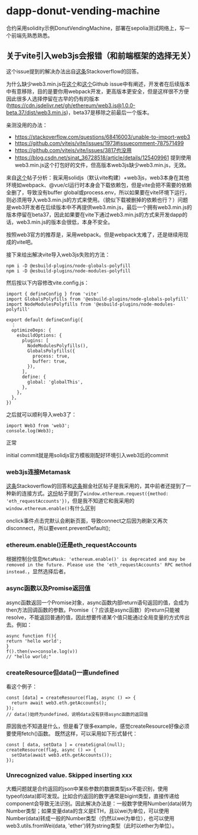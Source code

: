 # dapp-donut-vending-machine
 
合约采用solidity示例DonutVendingMachine，部署在sepolia测试网络上，写一个前端先熟悉熟悉。

## 关于vite引入web3js会报错（和前端框架的选择无关）

这个issue提到的解决办法出自[这条](https://stackoverflow.com/questions/68975837/web3js-fails-to-import-in-vue3-composition-api-project)Stackoverflow的回答。

为什么缺少web3.min.js在[这个](https://github.com/web3/web3.js/issues/2623)和[这个](https://github.com/web3/web3.js/issues/2291)Github issue中有阐述，开发者在后续版本中有意移除，目的是要你用webpack开发，更高版本更安全，但是这样很不方便因此很多人选择停留在古早的仍有的版本(https://cdn.jsdelivr.net/gh/ethereum/web3.js@1.0.0-beta.37/dist/web3.min.js)，beta37是移除之前最后一个版本。

亲测没用的办法：

* https://stackoverflow.com/questions/68416003/unable-to-import-web3
* https://github.com/vitejs/vite/issues/1973#issuecomment-787571499
* https://github.com/vitejs/vite/issues/3817也没用
* https://blog.csdn.net/sinat_36728518/article/details/125409961 提到使用web3.min.js这个打包好的文件，但高版本web3js缺少web3.min.js，无效。

来自[这个](https://blog.csdn.net/weixin_42335036/article/details/124666053)帖子分析：我采用solidjs（默认vite构建）+web3js，web3本身在其他环境如webpack、@vue/cl运行时本身会下载依赖包，但是vite会把不需要的依赖全删了，导致没有buffer global或process.env，所以如果要在vite环境下运行，则必须用导入web3.min.js的方式来使用。（貌似下载被删掉的依赖也行？）问题是web3开发者在后续版本中不再提供web3.min.js，最后一个拥有web3.min.js的版本停留在beta37，因此如果要在vite下通过web3.min.js的方式来开发dapp的话，web3.min.js的版本会很低，本身不安全。

按照web3官方的推荐是，采用webpack。但是webpack太难了，还是继续用现成的vite吧。

接下来给出解决vite导入web3js失败的方法：

```
npm i -D @esbuild-plugins/node-globals-polyfill
npm i -D @esbuild-plugins/node-modules-polyfill
```

然后按以下内容修改vite.config.js：

```
import { defineConfig } from 'vite'
import GlobalsPolyfills from '@esbuild-plugins/node-globals-polyfill'
import NodeModulesPolyfills from '@esbuild-plugins/node-modules-polyfill'

export default defineConfig({
  ⋮
  optimizeDeps: {
    esbuildOptions: {
      plugins: [
        NodeModulesPolyfills(),
        GlobalsPolyfills({
          process: true,
          buffer: true,
        }),
      ],
      define: {
        global: 'globalThis',
      },
    },
  },
})
```

之后就可以顺利导入web3了：

```
import Web3 from 'web3';
console.log(Web3);
```

正常

initial commit就是用solidjs官方模板刚配好环境引入web3后的commit

### web3js连接Metamask

[这条](https://ethereum.stackexchange.com/questions/67145/how-to-connect-web3-with-metamask)Stackoverflow的回答和[这条](https://juejin.cn/post/7099125551784280101)掘金社区帖子是我采用的，其中前者还提到了一种新的连接方式。[这份](https://blog.valist.io/how-to-connect-web3-js-to-metamask-in-2020-fee2b2edf58a)帖子提到了`window.ethereum.request({method: 'eth_requestAccounts'})`，但是我不知道它和我采用的` window.ethereum.enable()`有什么区别

onclick事件点击完默认会刷新页面，导致connect之后因为刷新又再次disconnect，所以要event.preventDefault();

### ethereum.enable()还是eth_requestAccounts
根据控制台信息`MetaMask: 'ethereum.enable()' is deprecated and may be removed in the future. Please use the 'eth_requestAccounts' RPC method instead.`，显然选择后者。

### async函数以及Promise返回值
async函数返回一个Promise对象，async函数内部return语句返回的值，会成为then方法回调函数的参数。Promise（？应该是async函数）的return只能被resolve，不能返回普通的值，因此想要传递某个值只能通过全局变量的方式传出去。例如：
```
async function f(){
return 'hello world';
}
f().then(v=>console.log(v))
// "hello world;"
```

### createResource但data()一直undefined
看这个例子：
```
const [data] = createResource(flag, async () => {
  return await web3.eth.getAccounts();
});
// data()始终为undefined，说明data没有获得async函数的返回值
```
原因我也不知道是什么，但是看了很多example，感觉createResource好像必须要使用fetch()函数。
既然这样，可以采用如下形式替代：
```
const [ data, setData ] = createSignal(null);
createResource(flag, async () => {
  setData(await web3.eth.getAccounts());
});
```

### Unrecognized value. Skipped inserting xxx
大概问题就是合约返回的json中某些参数的数据类型jsx不能识别，使用typeof(data)即可发现。比如合约返回的数字通常是bigint类型，直接传递给component会导致无法识别。因此解决办法是：一般数字使用Number(data)转为Number类型；如果变量data的含义是ETH，且以wei为单位，可以使用Number(data)转成一般的Number类型（仍然以wei为单位），也可以使用web3.utils.fromWei(data, 'ether')转为string类型（此时以ether为单位）。